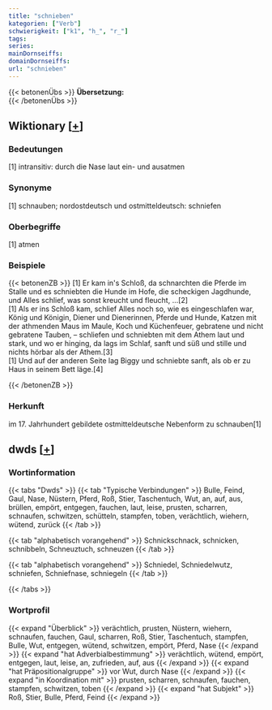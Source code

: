 ```yaml
---
title: "schnieben"
kategorien: ["Verb"]
schwierigkeit: ["k1", "h_", "r_"]
tags:
series:
mainDornseiffs:
domainDornseiffs:
url: "schnieben"
---
```


{{< betonenÜbs >}}
**Übersetzung:**  
{{< /betonenÜbs >}}

## Wiktionary [[+](https://de.wiktionary.org/wiki/schnieben)]

### Bedeutungen
[1] intransitiv: durch die Nase laut ein- und ausatmen  

### Synonyme
[1] schnauben; nordostdeutsch und ostmitteldeutsch: schniefen  

### Oberbegriffe
[1] atmen  

### Beispiele
{{< betonenZB >}}
[1] Er kam in's Schloß, da schnarchten die Pferde im Stalle und es schniebten die Hunde im Hofe, die scheckigen Jagdhunde, und Alles schlief, was sonst kreucht und fleucht, …[2]  
[1] Als er ins Schloß kam, schlief Alles noch so, wie es eingeschlafen war, König und Königin, Diener und Dienerinnen, Pferde und Hunde, Katzen mit der athmenden Maus im Maule, Koch und Küchenfeuer, gebratene und nicht gebratene Tauben, – schliefen und schniebten mit dem Athem laut und stark, und wo er hinging, da lags im Schlaf, sanft und süß und stille und nichts hörbar als der Athem.[3]  
[1] Und auf der anderen Seite lag Biggy und schniebte sanft, als ob er zu Haus in seinem Bett läge.[4]  

{{< /betonenZB >}}
### Herkunft
im 17. Jahrhundert gebildete ostmitteldeutsche Nebenform zu schnauben[1]  



## dwds [[+](https://www.dwds.de/wb/schnieben)]

### Wortinformation
{{< tabs "Dwds" >}}
{{< tab "Typische Verbindungen" >}}
Bulle, Feind, Gaul, Nase, Nüstern, Pferd, Roß, Stier, Taschentuch, Wut, an, auf, aus, brüllen, empört, entgegen, fauchen, laut, leise, prusten, scharren, schnaufen, schwitzen, schütteln, stampfen, toben, verächtlich, wiehern, wütend, zurück
{{< /tab >}}

{{< tab "alphabetisch vorangehend" >}}
Schnickschnack, schnicken, schnibbeln, Schneuztuch, schneuzen
{{< /tab >}}

{{< tab "alphabetisch vorangehend" >}}
Schniedel, Schniedelwutz, schniefen, Schniefnase, schniegeln
{{< /tab >}}

{{< /tabs >}}

### Wortprofil
{{< expand "Überblick" >}} verächtlich, prusten, Nüstern, wiehern, schnaufen, fauchen, Gaul, scharren, Roß, Stier, Taschentuch, stampfen, Bulle, Wut, entgegen, wütend, schwitzen, empört, Pferd, Nase {{< /expand >}}
{{< expand "hat Adverbialbestimmung" >}} verächtlich, wütend, empört, entgegen, laut, leise, an, zufrieden, auf, aus {{< /expand >}}
{{< expand "hat Präpositionalgruppe" >}} vor Wut, durch Nase {{< /expand >}}
{{< expand "in Koordination mit" >}} prusten, scharren, schnaufen, fauchen, stampfen, schwitzen, toben {{< /expand >}}
{{< expand "hat Subjekt" >}} Roß, Stier, Bulle, Pferd, Feind {{< /expand >}}

